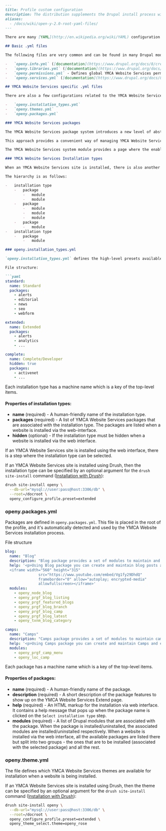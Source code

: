 ```markdown
---
title: Profile custom configuration
description: The distribution supplements the Drupal install process with a number of custom additions.
aliases:
  - /docs/wiki/open-y-2.0-root-yaml-files/
---

There are many [YAML](http://en.wikipedia.org/wiki/YAML) configuration files at the root of the profile. Some are standard Drupal configuration, and others are YMCA Website Services specific.

## Basic .yml files

The following files are very common and can be found in many Drupal modules:

-   `openy.info.yml` ([documentation](https://www.drupal.org/docs/8/creating-custom-modules/let-drupal-8-know-about-your-module-with-an-infoyml-file)) - Defines YMCA Website Services as a profile and defines its name and dependencies. See `openy.info.yml` file located in the `/docroot/profiles/contrib/yusaopeny/` directory.
-   `openy.libraries.yml` ([documentation](https://www.drupal.org/docs/8/creating-custom-modules/adding-stylesheets-css-and-javascript-js-to-a-drupal-8-module)) - Defines global YMCA Website Services Drupal asset libraries.
-   `openy.permissions.yml` - Defines global YMCA Website Services permissions.
-   `openy.services.yml` ([documentation](https://www.drupal.org/docs/8/api/services-and-dependency-injection/structure-of-a-service-file)) - If you are introducing a service that is needed by all (or the majority of) YMCA Website Services modules, add it here and store the service class file in the `openy/src` directory.

## YMCA Website Services specific .yml files

There are also a few configurations related to the YMCA Website Services installation process and the YMCA Website Services package system:

-   `openy.installation_types.yml`
-   `openy.themes.yml`
-   `openy.packages.yml`

### YMCA Website Services packages

The YMCA Website Services package system introduces a new level of abstraction, shifting from the Drupal standard module level to packages. Packages represent complete YMCA Website Services features, which could include multiple modules. A package is a declaration of a group of several modules. You can enable and disable a package, which means the whole set of the associated Drupal modules are enabled or disabled.

This approach provides a convenient way of managing YMCA Website Services features.

The YMCA Website Services system module provides a page where the enabled and available packages are listed and can be installed/uninstalled. See the YMCA Website Services Extend page (at `/admin/openy/extend`).

### YMCA Website Services Installation types

When an YMCA Website Services site is installed, there is also another abstraction level - the installation type - which groups packages.

The hierarchy is as follows:

-   installation type
    -   package
        -   module
        -   module
    -   package
        -   module
        -   module
        -   module
    -   package
        -   module
-   installation type
    -   package
        -   module

### openy.installation_types.yml

`openy.installation_types.yml` defines the high-level presets available during website installation.

File structure:

```yaml
standard:
  name: Standard
  packages:
    - alerts
    - editorial
    - news
    - seo
    - webform

extended:
  name: Extended
  packages:
    - alerts
    - analytics
    - ...

complete:
  name: Complete/Developer
  hidden: true
  packages:
    - activenet
    - ...
```

Each installation type has a machine name which is a key of the top-level items.

#### Properties of installation types:

-   **name** (required) - A human-friendly name of the installation type.
-   **packages** (required) - A list of YMCA Website Services packages that are associated with the installation type. The packages are listed when a website is installed via the web-interface.
-   **hidden** (optional) - If the installation type must be hidden when a website is installed via the web interface.

If an YMCA Website Services site is installed using the web interface, there is a step where the installation type can be selected.

If an YMCA Website Services site is installed using Drush, then the installation type can be specified by an optional argument for the `drush site-install` command ([Installation with Drush](https://github.com/YCloudYUSA/yusaopeny/blob/8.x-2.x/docs/Development/InstallationWithDrush.md)):

```bash
drush site-install openy \
  --db-url="mysql://user:pass@host:3306/db" \
  --root=/docroot \
  openy_configure_profile.preset=extended
```

### openy.packages.yml

Packages are defined in `openy.packages.yml`. This file is placed in the root of the profile, and it's automatically detected and used by the YMCA Website Services installation process.

File structure

```yaml
blog:
  name: "Blog"
  description: "Blog package provides a set of modules to maintain and create different blog post listings."
  help: '<p>Using Blog package you can create and maintain blog posts and create flexible listings of blog posts. Watch a video below to learn more about blog anatomy.</p>
  <iframe width="560" height="315"
               src="https://www.youtube.com/embed/Vg1fy29DhdQ"
               frameborder="0" allow="autoplay; encrypted-media"
               allowfullscreen></iframe>'
  modules:
    - openy_node_blog
    - openy_prgf_blog_listing
    - openy_prgf_featured_blogs
    - openy_prgf_blog_branch
    - openy_prgf_blog_camp
    - openy_prgf_blog_latest
    - openy_txnm_blog_category

camps:
  name: "Camps"
  description: "Camps package provides a set of modules to maintain camps and add them to the location finder page."
  help: '<p>Using Camps package you can create and maintain Camps and extend location finder page to include them.</p>'
  modules:
    - openy_prgf_camp_menu
    - openy_loc_camp
```

Each package has a machine name which is a key of the top-level items.

#### Properties of packages:

-   **name** (required) - A human-friendly name of the package.
-   **description** (required) - A short description of the package features to show up on the YMCA Website Services Extend page.
-   **help** (required) - An HTML markup for the installation via web interface. It contains a help message that pops up when the package name is clicked on the `Select installation type` step.
-   **modules** (required) - A list of Drupal modules that are associated with the package. When the package is installed/uninstalled, the associated modules are installed/uninstalled respectively. When a website is installed via the web interface, all the available packages are listed there but split into two groups - the ones that are to be installed (associated with the selected package) and all the rest.

### openy.theme.yml

The file defines which YMCA Website Services themes are available for installation when a website is being installed.

If an YMCA Website Services site is installed using Drush, then the theme can be specified by an optional argument for the `drush site-install` command ([Installation with Drush](https://github.com/YCloudYUSA/yusaopeny/blob/8.x-2.x/docs/Development/InstallationWithDrush.md)):

```bash
drush site-install openy \
  --db-url="mysql://user:pass@host:3306/db" \
  --root=/docroot \
  openy_configure_profile.preset=extended \
  openy_theme_select.theme=openy_rose
```
